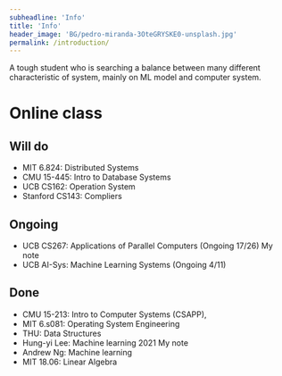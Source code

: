 ```yaml
---
subheadline: 'Info'
title: 'Info'
header_image: 'BG/pedro-miranda-3OteGRYSKE0-unsplash.jpg'
permalink: /introduction/
---
```

A tough student who is searching a balance between many different characteristic of system, mainly on ML model and computer system.

<!--more-->


# Online class
## Will do
- MIT 6.824: Distributed Systems
- CMU 15-445: Intro to Database Systems
- UCB CS162: Operation System
- Stanford CS143: Compliers

## Ongoing
- UCB CS267: Applications of Parallel Computers (Ongoing 17/26) My note
- UCB AI-Sys: Machine Learning Systems (Ongoing 4/11)

## Done
- CMU 15-213: Intro to Computer Systems (CSAPP),
- MIT 6.s081: Operating System Engineering
- THU: Data Structures
- Hung-yi Lee: Machine learning 2021 My note
- Andrew Ng: Machine learning
- MIT 18.06: Linear Algebra

